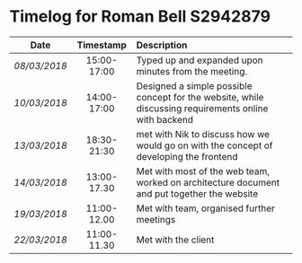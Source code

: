 # Timelog for Roman Bell S2942879

| Date | Timestamp | Description |
| :---:        |       :---: | :--- |
| *08/03/2018* | 15:00-17:00 | Typed up and expanded upon minutes from the meeting. |
| *10/03/2018* | 14:00-17:00 | Designed a simple possible concept for the website, while discussing requirements online with backend|
| *13/03/2018* | 18:30-21:30 | met with Nik to discuss how we would go on with the concept of developing the frontend |
| *14/03/2018* | 13:00-17.30| Met with most of the web team, worked on architecture document and put together the website |
| *19/03/2018* | 11:00-12.00| Met with team, organised further meetings |
| *22/03/2018* | 11:00-11.30| Met with the client   |
